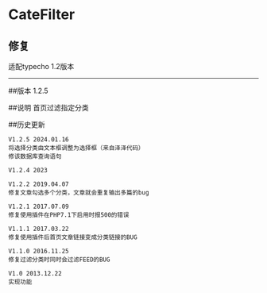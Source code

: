# CateFilter

## 修复

适配typecho 1.2版本

***

##版本
    1.2.5

##说明
    首页过滤指定分类

##历史更新

    V1.2.5 2024.01.16
    将选择分类由文本框调整为选择框（来自泽泽代码）
    修该数据库查询语句

    V1.2.4 2023

    V1.2.2 2019.04.07 
    修复文章勾选多个分类，文章就会重复输出多篇的bug
    
    V1.2.1 2017.07.09 
    修复使用插件在PHP7.1下启用时报500的错误

    V1.1.1 2017.03.22 
    修复使用插件后首页文章链接变成分类链接的BUG

    V1.1.0 2016.11.25 
    修复过滤分类时同时会过滤FEED的BUG
    
    V1.0 2013.12.22
    实现功能
